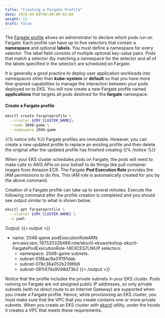 ```yaml
---
title: "Creating a Fargate Profile"
date: 2019-04-09T00:00:00-03:00
weight: 11
draft: false
---
```


The [Fargate profile](https://docs.aws.amazon.com/eks/latest/userguide/fargate-profile.html) allows an administrator to declare which pods run on Fargate. Each profile can have up to five selectors that contain a **namespace** and optional **labels**. You must define a namespace for every selector. The label field consists of multiple optional key-value pairs. Pods that match a selector (by matching a namespace for the selector and all of the labels specified in the selector) are scheduled on Fargate.

It is generally a good practice to deploy user application workloads into namespaces other than **kube-system** or **default** so that you have more fine-grained capabilities to manage the interaction between your pods deployed on to EKS. You will now create a new Fargate profile named **applications** that targets all pods destined for the **fargate** namespace.

#### Create a Fargate profile

```bash
eksctl create fargateprofile \
  --cluster ${MY_CLUSTER_NAME}\
  --name 2048-game \
  --namespace 2048-game
```

{{% notice info %}}
Fargate profiles are immutable. However, you can create a new updated profile to replace an existing profile and then delete the original after the updated profile has finished creating
{{% /notice %}}

When your EKS cluster schedules pods on Fargate, the pods will need to make calls to AWS APIs on your behalf to do things like pull container images from Amazon ECR. The Fargate **Pod Execution Role** provides the IAM permissions to do this. This IAM role is automatically created for you by the above command.

Creation of a Fargate profile can take up to several minutes. Execute the following command after the profile creation is completed and you should see output similar to what is shown below.

```bash
eksctl get fargateprofile \
  --cluster ${MY_CLUSTER_NAME} \
  -o yaml
```

Output:
{{< output >}}
- name: 2048-game
  podExecutionRoleARN: arn:aws:iam::197520326489:role/eksctl-eksworkshop-eksctl-FargatePodExecutionRole-14EXCES7LNIUP
  selectors:
  - namespace: 2048-game
  subnets:
  - subnet-018bac9a31f191dab
  - subnet-078c36a052b2396b6
  - subnet-0811474a9048d73b2
{{< /output >}}

Notice that the profile includes the private subnets in your EKS cluster. Pods running on Fargate are not assigned public IP addresses, so only private subnets (with no direct route to an Internet Gateway) are supported when you create a Fargate profile. Hence, while provisioning an EKS cluster, you must make sure that the VPC that you create contains one or more private subnets. When you create an EKS cluster with [eksctl](http://eksctl.io) utility, under the hoods it creates a VPC that meets these requirements.
